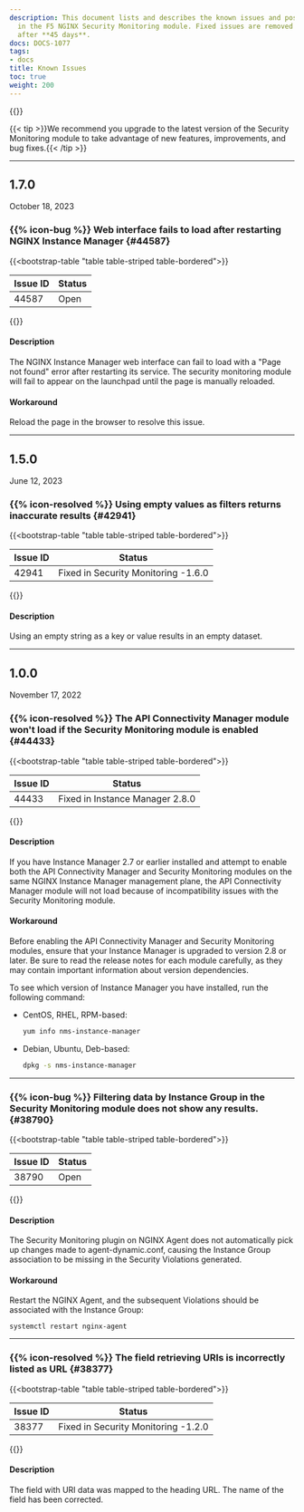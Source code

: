 ```yaml
---
description: This document lists and describes the known issues and possible workarounds
  in the F5 NGINX Security Monitoring module. Fixed issues are removed
  after **45 days**.
docs: DOCS-1077
tags:
- docs
title: Known Issues
toc: true
weight: 200
---
```


{{<rn-styles>}}

{{< tip >}}We recommend you upgrade to the latest version of the Security Monitoring module to take advantage of new features, improvements, and bug fixes.{{< /tip >}}


---

## 1.7.0
October 18, 2023

### {{% icon-bug %}} Web interface fails to load after restarting NGINX Instance Manager {#44587}

{{<bootstrap-table "table table-striped table-bordered">}}

| Issue ID       | Status |
|----------------|--------|
| 44587 | Open   |

{{</bootstrap-table>}}
#### Description
The NGINX Instance Manager web interface can fail to load with a "Page not found"  error after restarting its service. The security monitoring module will fail to appear on the launchpad until the page is manually reloaded.

#### Workaround

Reload the page in the browser to resolve this issue.

---

## 1.5.0
June 12, 2023

### {{% icon-resolved %}} Using empty values as filters returns inaccurate results {#42941}

{{<bootstrap-table "table table-striped table-bordered">}}

| Issue ID       | Status |
|----------------|--------|
| 42941 | Fixed in Security Monitoring -1.6.0   |

{{</bootstrap-table>}}
#### Description
Using an empty string as a key or value results in an empty dataset.

---

## 1.0.0
November 17, 2022

### {{% icon-resolved %}} The API Connectivity Manager module won't load if the Security Monitoring module is enabled {#44433}

{{<bootstrap-table "table table-striped table-bordered">}}

| Issue ID       | Status |
|----------------|--------|
| 44433 | Fixed in Instance Manager 2.8.0   |

{{</bootstrap-table>}}
#### Description
If you have Instance Manager 2.7 or earlier installed and attempt to enable both the API Connectivity Manager and Security Monitoring modules on the same NGINX Instance Manager management plane, the API Connectivity Manager module will not load because of incompatibility issues with the Security Monitoring module.

#### Workaround

Before enabling the API Connectivity Manager and Security Monitoring modules, ensure that your Instance Manager is upgraded to version 2.8 or later. Be sure to read the release notes for each module carefully, as they may contain important information about version dependencies.

To see which version of Instance Manager you have installed, run the following command:

- CentOS, RHEL, RPM-based:

   ```bash
   yum info nms-instance-manager
   ```

- Debian, Ubuntu, Deb-based:

   ```bash
   dpkg -s nms-instance-manager
   ```

---

### {{% icon-bug %}} Filtering data by Instance Group in the Security Monitoring module does not show any results. {#38790}

{{<bootstrap-table "table table-striped table-bordered">}}

| Issue ID       | Status |
|----------------|--------|
| 38790 | Open   |

{{</bootstrap-table>}}
#### Description
The Security Monitoring plugin on NGINX Agent does not automatically pick up changes made to agent-dynamic.conf, causing the Instance Group association to be missing in the Security Violations generated.

#### Workaround

Restart the NGINX Agent, and the subsequent Violations should be associated with the Instance Group:

`systemctl restart nginx-agent`

---

### {{% icon-resolved %}} The field retrieving URIs is incorrectly listed as URL {#38377}

{{<bootstrap-table "table table-striped table-bordered">}}

| Issue ID       | Status |
|----------------|--------|
| 38377 | Fixed in Security Monitoring -1.2.0   |

{{</bootstrap-table>}}
#### Description
The field with URI data was mapped to the heading URL. The name of the field has been corrected.

